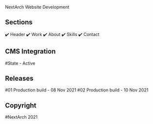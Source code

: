NextArch Website Development

## Sections
✔️ Header
✔️ Work
✔️ About
✔️ Skills
✔️ Contact

## CMS Integration
#State - Active

## Releases

#01 Production build - 08 Nov 2021
#02 Production build - 10 Nov 2021

## Copyright 
#NextArch 2021
